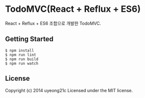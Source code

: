 # TodoMVC(React + Reflux + ES6)

React + Reflux + ES6 조합으로 개발한 TodoMVC.

## Getting Started

```
$ npm install
$ npm run lint
$ npm run build
$ npm run watch
```

## License

Copyright (c) 2014 uyeong21c Licensed under the MIT license.
